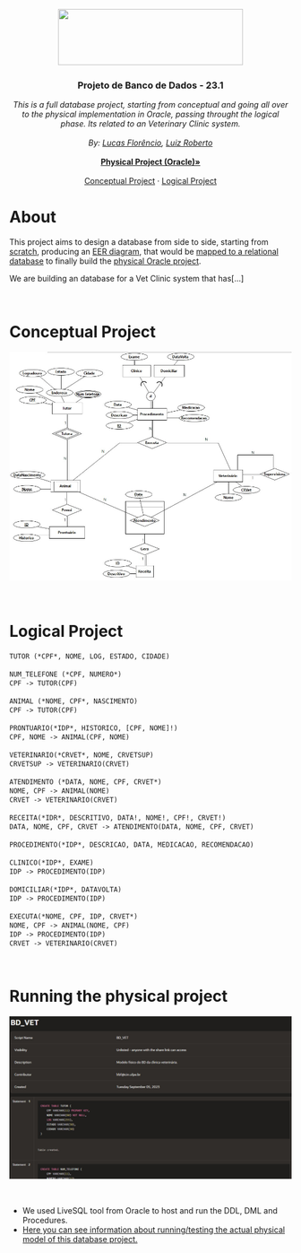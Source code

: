 <p align="center">
  <a href="https://portal.cin.ufpe.br/">
    <img src="https://i.imgur.com/w4LNDII.png" width=330 height=100>
  </a>

  <h3 align="center">Projeto de Banco de Dados - 23.1</h3>

  <p align="center">
    <i>This is a full database project, starting from conceptual and going all over to the physical implementation in Oracle, passing throught the logical phase. Its related to an Veterinary Clinic system.</i>
    <br>
    <br>
    <i>By: <a href="mailto:lfs@cin.ufpe.br">Lucas Florêncio</a>, <a href="mailto:lrbf@cin.ufpe.br">Luiz Roberto</a></i>
    <br>
    <br>
    <a href="https://github.com/luucaslfs/clinic-database-project#running-the-physical-project"><strong>Physical Project (Oracle)&raquo;</strong></a>
    <br>
    <br>
    <a href="https://github.com/luucaslfs/clinic-database-project#conceptual-project">Conceptual Project</a>
    &middot;
    <a href="https://github.com/luucaslfs/clinic-database-project#logical-project">Logical Project</a>
  </p>
</p>

# About

This project aims to design a database from side to side, starting from [scratch](./Conceptual/Scratch.md), producing an [EER diagram](./Conceptual/EER_Model.jpg), that would be [mapped to a relational database](./Logical/Relational_Mapping.md) to finally build the [physical Oracle project](./Physical/).

We are building an database for a Vet Clinic system that has[...]

<br>

# Conceptual Project

![EERModel](./Conceptual/EER_Model.jpg "EER Model of our Database")

<br>

# Logical Project

```
TUTOR (*CPF*, NOME, LOG, ESTADO, CIDADE)

NUM_TELEFONE (*CPF, NUMERO*)
CPF -> TUTOR(CPF)

ANIMAL (*NOME, CPF*, NASCIMENTO)
CPF -> TUTOR(CPF)

PRONTUARIO(*IDP*, HISTORICO, [CPF, NOME]!)
CPF, NOME -> ANIMAL(CPF, NOME)

VETERINARIO(*CRVET*, NOME, CRVETSUP)
CRVETSUP -> VETERINARIO(CRVET)

ATENDIMENTO (*DATA, NOME, CPF, CRVET*)
NOME, CPF -> ANIMAL(NOME)
CRVET -> VETERINARIO(CRVET)

RECEITA(*IDR*, DESCRITIVO, DATA!, NOME!, CPF!, CRVET!)
DATA, NOME, CPF, CRVET -> ATENDIMENTO(DATA, NOME, CPF, CRVET)

PROCEDIMENTO(*IDP*, DESCRICAO, DATA, MEDICACAO, RECOMENDACAO)

CLINICO(*IDP*, EXAME)
IDP -> PROCEDIMENTO(IDP)

DOMICILIAR(*IDP*, DATAVOLTA)
IDP -> PROCEDIMENTO(IDP)

EXECUTA(*NOME, CPF, IDP, CRVET*)
NOME, CPF -> ANIMAL(NOME, CPF)
IDP -> PROCEDIMENTO(IDP)
CRVET -> VETERINARIO(CRVET)
```
<br>

# Running the physical project

![SQL Live](./Physical/Preview.jpg "A preview of our physical model in Live SQL (Oracle)")

<br>

- We used LiveSQL tool from Oracle to host and run the DDL, DML and Procedures.
- [Here you can see information about running/testing the actual physical model of this database project.](./Physical/Physical_Model.md)
